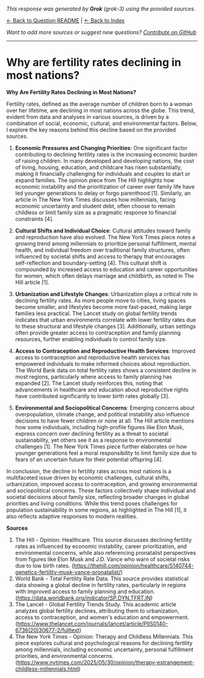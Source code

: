 <!-- 
Generated by: grok
Model: grok-3
Prompt type: sources
Generated at: 2025-06-08T21:44:20.301231
-->

*This response was generated by **Grok** (grok-3) using the provided sources.*

[← Back to Question README](README.md) | [← Back to Index](../README.md)

*Want to add more sources or suggest new questions? [Contribute on GitHub](https://github.com/justinwest/SuggestedSources)*

---

# Why are fertility rates declining in most nations?

**Why Are Fertility Rates Declining in Most Nations?**

Fertility rates, defined as the average number of children born to a woman over her lifetime, are declining in most nations across the globe. This trend, evident from data and analyses in various sources, is driven by a combination of social, economic, cultural, and environmental factors. Below, I explore the key reasons behind this decline based on the provided sources.

1. **Economic Pressures and Changing Priorities**: One significant factor contributing to declining fertility rates is the increasing economic burden of raising children. In many developed and developing nations, the cost of living, housing, education, and childcare has risen substantially, making it financially challenging for individuals and couples to start or expand families. The opinion piece from The Hill highlights how economic instability and the prioritization of career over family life have led younger generations to delay or forgo parenthood [1]. Similarly, an article in The New York Times discusses how millennials, facing economic uncertainty and student debt, often choose to remain childless or limit family size as a pragmatic response to financial constraints [4].

2. **Cultural Shifts and Individual Choice**: Cultural attitudes toward family and reproduction have also evolved. The New York Times piece notes a growing trend among millennials to prioritize personal fulfillment, mental health, and individual freedom over traditional family structures, often influenced by societal shifts and access to therapy that encourages self-reflection and boundary-setting [4]. This cultural shift is compounded by increased access to education and career opportunities for women, which often delays marriage and childbirth, as noted in The Hill article [1].

3. **Urbanization and Lifestyle Changes**: Urbanization plays a critical role in declining fertility rates. As more people move to cities, living spaces become smaller, and lifestyles become more fast-paced, making large families less practical. The Lancet study on global fertility trends indicates that urban environments correlate with lower fertility rates due to these structural and lifestyle changes [3]. Additionally, urban settings often provide greater access to contraception and family planning resources, further enabling individuals to control family size.

4. **Access to Contraception and Reproductive Health Services**: Improved access to contraception and reproductive health services has empowered individuals to make informed choices about reproduction. The World Bank data on total fertility rates shows a consistent decline in most regions, particularly where access to family planning has expanded [2]. The Lancet study reinforces this, noting that advancements in healthcare and education about reproductive rights have contributed significantly to lower birth rates globally [3].

5. **Environmental and Sociopolitical Concerns**: Emerging concerns about overpopulation, climate change, and political instability also influence decisions to have fewer children or none at all. The Hill article mentions how some individuals, including high-profile figures like Elon Musk, express concern over declining fertility as a threat to societal sustainability, yet others see it as a response to environmental challenges [1]. The New York Times piece further elaborates on how younger generations feel a moral responsibility to limit family size due to fears of an uncertain future for their potential offspring [4].

In conclusion, the decline in fertility rates across most nations is a multifaceted issue driven by economic challenges, cultural shifts, urbanization, improved access to contraception, and growing environmental and sociopolitical concerns. These factors collectively shape individual and societal decisions about family size, reflecting broader changes in global priorities and living conditions. While this trend poses challenges for population sustainability in some regions, as highlighted in The Hill [1], it also reflects adaptive responses to modern realities.

**Sources**

1. The Hill - Opinion: Healthcare. This source discusses declining fertility rates as influenced by economic instability, career prioritization, and environmental concerns, while also referencing pronatalist perspectives from figures like Elon Musk and J.D. Vance who warn of societal risks due to low birth rates. (https://thehill.com/opinion/healthcare/5140744-genetics-fertility-musk-vance-pronatalist/)
2. World Bank - Total Fertility Rate Data. This source provides statistical data showing a global decline in fertility rates, particularly in regions with improved access to family planning and education. (https://data.worldbank.org/indicator/SP.DYN.TFRT.IN)
3. The Lancet - Global Fertility Trends Study. This academic article analyzes global fertility declines, attributing them to urbanization, access to contraception, and women's education and empowerment. (https://www.thelancet.com/journals/lancet/article/PIIS0140-6736(20)30677-2/fulltext)
4. The New York Times - Opinion: Therapy and Childless Millennials. This piece explores cultural and psychological reasons for declining fertility among millennials, including economic uncertainty, personal fulfillment priorities, and environmental concerns. (https://www.nytimes.com/2025/05/30/opinion/therapy-estrangement-childless-millennials.html)